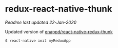 # redux-react-native-thunk

*Readme last updated 22-Jan-2020*

Updated version of [enappd/react-native-redux-thunk](https://github.com/enappd/react-native-redux-thunk)

```
$ react-native init myReduxApp
```
